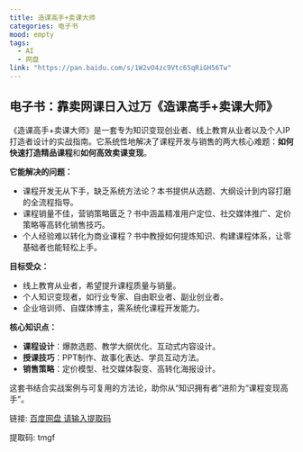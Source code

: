 ```yaml
---
title: 造课高手+卖课大师
categories: 电子书
mood: empty
tags:
  - AI
  - 网盘
link: "https://pan.baidu.com/s/1W2vO4zc9Vtc65qRiGH56Tw"
---
```




## 电子书：靠卖网课日入过万《造课高手+卖课大师》 

《造课高手+卖课大师》是一套专为知识变现创业者、线上教育从业者以及个人IP打造者设计的实战指南。它系统性地解决了课程开发与销售的两大核心难题：**如何快速打造精品课程**和**如何高效卖课变现**。  

**它能解决的问题：**  
- 课程开发无从下手，缺乏系统方法论？本书提供从选题、大纲设计到内容打磨的全流程指导。  
- 课程销量不佳，营销策略匮乏？书中涵盖精准用户定位、社交媒体推广、定价策略等高转化销售技巧。  
- 个人经验难以转化为商业课程？书中教授如何提炼知识、构建课程体系，让零基础者也能轻松上手。  

**目标受众：**  
- 线上教育从业者，希望提升课程质量与销量。  
- 个人知识变现者，如行业专家、自由职业者、副业创业者。  
- 企业培训师、自媒体博主，需系统化课程开发能力。  

**核心知识点：**  
- **课程设计**：爆款选题、教学大纲优化、互动式内容设计。  
- **授课技巧**：PPT制作、故事化表达、学员互动方法。  
- **销售策略**：定价模型、社交媒体裂变、高转化海报设计。  

这套书结合实战案例与可复用的方法论，助你从“知识拥有者”进阶为“课程变现高手”。

链接: [百度网盘 请输入提取码](https://pan.baidu.com/s/1W2vO4zc9Vtc65qRiGH56Tw) 

提取码: tmgf 
